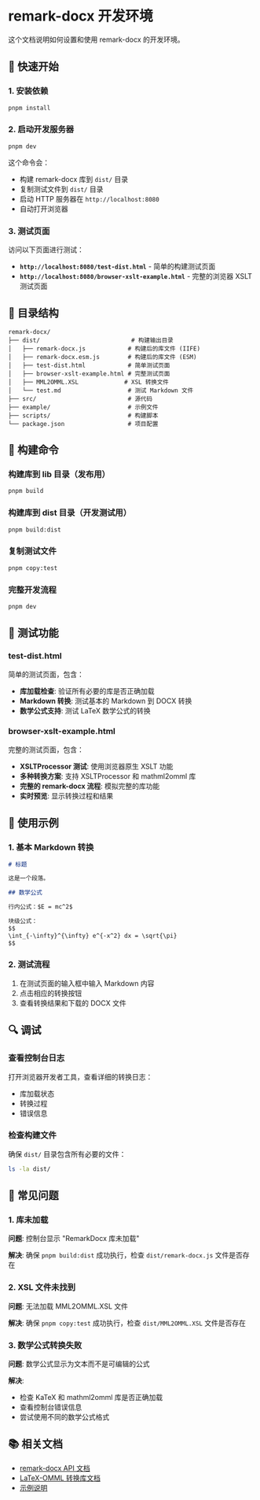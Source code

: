 # remark-docx 开发环境

这个文档说明如何设置和使用 remark-docx 的开发环境。

## 🚀 快速开始

### 1. 安装依赖

```bash
pnpm install
```

### 2. 启动开发服务器

```bash
pnpm dev
```

这个命令会：
- 构建 remark-docx 库到 `dist/` 目录
- 复制测试文件到 `dist/` 目录
- 启动 HTTP 服务器在 `http://localhost:8080`
- 自动打开浏览器

### 3. 测试页面

访问以下页面进行测试：

- **`http://localhost:8080/test-dist.html`** - 简单的构建测试页面
- **`http://localhost:8080/browser-xslt-example.html`** - 完整的浏览器 XSLT 测试页面

## 📁 目录结构

```
remark-docx/
├── dist/                          # 构建输出目录
│   ├── remark-docx.js            # 构建后的库文件 (IIFE)
│   ├── remark-docx.esm.js        # 构建后的库文件 (ESM)
│   ├── test-dist.html            # 简单测试页面
│   ├── browser-xslt-example.html # 完整测试页面
│   ├── MML2OMML.XSL             # XSL 转换文件
│   └── test.md                   # 测试 Markdown 文件
├── src/                          # 源代码
├── example/                      # 示例文件
├── scripts/                      # 构建脚本
└── package.json                  # 项目配置
```

## 🔧 构建命令

### 构建库到 lib 目录（发布用）

```bash
pnpm build
```

### 构建库到 dist 目录（开发测试用）

```bash
pnpm build:dist
```

### 复制测试文件

```bash
pnpm copy:test
```

### 完整开发流程

```bash
pnpm dev
```

## 🧪 测试功能

### test-dist.html

简单的测试页面，包含：

- **库加载检查**: 验证所有必要的库是否正确加载
- **Markdown 转换**: 测试基本的 Markdown 到 DOCX 转换
- **数学公式支持**: 测试 LaTeX 数学公式的转换

### browser-xslt-example.html

完整的测试页面，包含：

- **XSLTProcessor 测试**: 使用浏览器原生 XSLT 功能
- **多种转换方案**: 支持 XSLTProcessor 和 mathml2omml 库
- **完整的 remark-docx 流程**: 模拟完整的库功能
- **实时预览**: 显示转换过程和结果

## 📝 使用示例

### 1. 基本 Markdown 转换

```markdown
# 标题

这是一个段落。

## 数学公式

行内公式：$E = mc^2$

块级公式：
$$
\int_{-\infty}^{\infty} e^{-x^2} dx = \sqrt{\pi}
$$
```

### 2. 测试流程

1. 在测试页面的输入框中输入 Markdown 内容
2. 点击相应的转换按钮
3. 查看转换结果和下载的 DOCX 文件

## 🔍 调试

### 查看控制台日志

打开浏览器开发者工具，查看详细的转换日志：

- 库加载状态
- 转换过程
- 错误信息

### 检查构建文件

确保 `dist/` 目录包含所有必要的文件：

```bash
ls -la dist/
```

## 🚨 常见问题

### 1. 库未加载

**问题**: 控制台显示 "RemarkDocx 库未加载"

**解决**: 确保 `pnpm build:dist` 成功执行，检查 `dist/remark-docx.js` 文件是否存在

### 2. XSL 文件未找到

**问题**: 无法加载 MML2OMML.XSL 文件

**解决**: 确保 `pnpm copy:test` 成功执行，检查 `dist/MML2OMML.XSL` 文件是否存在

### 3. 数学公式转换失败

**问题**: 数学公式显示为文本而不是可编辑的公式

**解决**: 
- 检查 KaTeX 和 mathml2omml 库是否正确加载
- 查看控制台错误信息
- 尝试使用不同的数学公式格式

## 📚 相关文档

- [remark-docx API 文档](./docs/API.md)
- [LaTeX-OMML 转换库文档](./example/README-latex-omml.md)
- [示例说明](./example/README.md)
